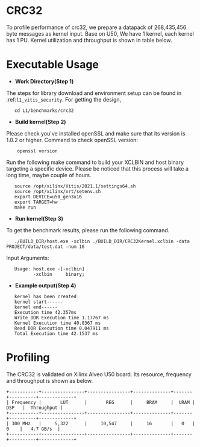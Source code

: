 CRC32
========

To profile performance of crc32, we prepare a datapack of 268,435,456 byte messages as kernel input.
Base on U50, We have 1 kernel, each kernel has 1 PU.
Kernel utilization and throughput is shown in table below.

Executable Usage
================

* **Work Directory(Step 1)**

The steps for library download and environment setup can be found in :ref:`l1_vitis_security`. For getting the design,

```
   cd L1/benchmarks/crc32
```

* **Build kernel(Step 2)**

Please check you've installed openSSL and make sure that its version is 1.0.2 or higher. Command to check openSSL version:

```
    openssl version
```

Run the following make command to build your XCLBIN and host binary targeting a specific device. Please be noticed that this process will take a long time, maybe couple of hours.

```
   source /opt/xilinx/Vitis/2021.1/settings64.sh
   source /opt/xilinx/xrt/setenv.sh
   export DEVICE=u50_gen3x16
   export TARGET=hw
   make run 
```

* **Run kernel(Step 3)**

To get the benchmark results, please run the following command.

```
   ./BUILD_DIR/host.exe -xclbin ./BUILD_DIR/CRC32Kernel.xclbin -data PROJECT/data/test.dat -num 16
```

Input Arguments:

```
   Usage: host.exe -[-xclbin]
          -xclbin     binary;
```

* **Example output(Step 4)**

```
   kernel has been created
   kernel start------
   kernel end------
   Execution time 42.357ms
   Write DDR Execution time 1.17767 ms
   Kernel Execution time 40.8367 ms
   Read DDR Execution time 0.047911 ms
   Total Execution time 42.1537 ms
```


Profiling 
=========

The CRC32 is validated on Xilinx Alveo U50 board. 
Its resource, frequency and throughput is shown as below.

    +-----------+----------------+----------------+--------------+-------+----------+-------------+
    | Frequency |       LUT      |       REG      |     BRAM     |  URAM |    DSP   |  Throughput |
    +-----------+----------------+----------------+--------------+-------+----------+-------------+
    | 300 MHz   |     5,322      |     10,547     |     16       |   0   |     0    |   4.7 GB/s  |
    +-----------+----------------+----------------+--------------+-------+----------+-------------+


